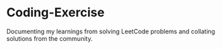 # Coding-Exercise
Documenting my learnings from solving LeetCode problems and collating solutions from the community.
